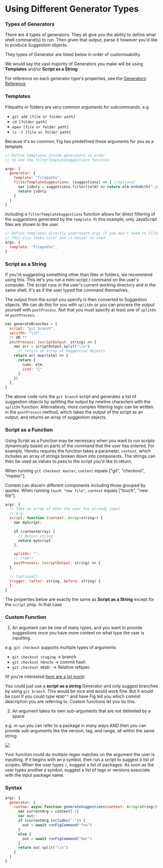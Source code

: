 # Using Different Generator Types

### Types of Generators

There are 4 types of generators. They all give you the ability to define what shell command(s) to run. Then given that output, parse it however you'd like to produce Suggestion objects.

They types of Generator are listed below in order of customisability.

We would say the vast majority of Generators you make will be using **Templates** and/or **Script as a String**

For reference on each generator type's properties, see the [Generators Reference](/docs/autocomplete/reference/generators)

### Templates

Filepaths or folders are very common arguments for subcommands. e.g.

- `git add [file or folder path]`
- `cd [folder path]`
- `open [file or folder path]`
- `ls -l [file or folder path]`

Because it's so common, Fig has predefined these arguments for you as a template.

```js
// Define templates inside generators in order
// to use the filterTemplateSuggestions function

args: {
  generator: {
    template: "filepaths",
    filterTemplateSuggestions: (suggestions) => { //optional
      var jsOnly = suggestions.filter((elm) => return elm.endsWith(".js"))
      return jsOnly
    }
  }
}
```

Including a `filterTemplateSuggestions` function allows for direct filtering of the suggestions generated by the `template`. In this example, only JavaScript files are shown to the user.

```js
// Define templates directly underneath args if you don't need to filter
// This also looks nicer and is easier to read
args: {
  template: "filepaths",
}
```


### Script as a String

If you're suggesting something other than files or folders, we recommend using this. This let's you run a mini-script / command on the user's computer. The script runs in the user's current working directory and in the same shell. It's as if the user typed the command themselves.

The output from the script you specify is then converted to Suggestion objects. We can do this for you with `splitOn` or you can process the output yourself with `postProcess`. Not that you must specify at least one of `splitOn` or `postProcess`.

```js
var generateBranches = {
  script: "git branch",
  splitOn: "\\n",
  ** OR **
  postProcess: (scriptOutput: string) => {
    var arr = scriptOutput.split("\\n")  
	  // return an array of Suggestion Objects
    return arr.map((elm) => {
      return {
        name: elm,
        icon: "🌱"
      }
    })
  },
}
```

The above code runs the `git branch` script and generates a list of suggestion objects by splitting the output by newline characters with the `splitOn` function. Alternatievly, more complex filtering logic can be written in the `postProcess` method, which takes the output of the script as an output, and returns an array of suggestion objects.

### Script as a Function

Using Script as a Function may be necessary when you want to run scripts dynamically based on parts of the command that the user has entered. For example, Heroku requires the function takes a parameter, `context`, which includes an array of strings broken down into components. The strings can then be used as values to pass to the script you'd like to return.

When running `git checkout master`, `context` equals ["git", "checkout", "master"].

Context can discern different components including those grouped by quotes. When running `touch "new file"`, `context` equals ["touch", "new file"].

```js
args: {
  // Take an array of what the user has already input
  // e.g. 
  script: function (context: Array<string>) { 		
    var myScript; 
				
    if (contextArray) {
      // Return string
      return myScript
    },

    splitOn: "",
    // **OR**
    postProcess: (scriptOutput: string) => {			
  },
		
  // [optional]
  trigger: (after: string, before: string) {
  }
}
```

The properties below are exactly the same as **Script as a String** except for the `script` prop. In that case

### Custom Function

1. An argument can be one of many types, and you want to provide suggestions once you have more context on what type the user is inputting.

e.g. `git checkout` supports multiple types of arguments

- `git checkout staging` → branch
- `git checkout h8ne3x` → commit hash
- `git checkout HEAD~` → Relative refspec

(If you're interested [here are a lot more](https://stackoverflow.com/a/18605496/2218728))

You could just use a **script as a string** Generator and only suggest branches by using `git branch`. This would be nice and would work fine. But it would be cool if you could type `HEAD^^` and have Fig tell you which commit description you are referring to. Custom functions let you do this.

2. An argument takes its own sub-arguments that are not delimited by a space

e.g. in `npm` you can refer to a package in many ways AND then you can provide sub-arguments like the version, tag, and range, all within the same string.

![](../assets/autocomplete/generators/subargs.png)

Your function could do multiple regex matches on the argument the user is inputting. If it begins with an `@` symbol, then run a script to suggest a list of scopes. When the user types `/`, suggest a list of packages. As soon as the user types another `@` symbol, suggest a list of tags or versions associate with the input package name.

### Syntax

```js
args: {  
  generator: {
    custom: async function generateSuggestions(context: Array<string>): SuggestionObject {
      var currentArg = context[-1]
      var out;
      if (currentArg.includes(":")) {
        out = await runFigCommand("foo")
      }
      else {
        out = await runFigCommand("bar")
      }	
      return out.split("\\n") 
    }
  }	
}
```